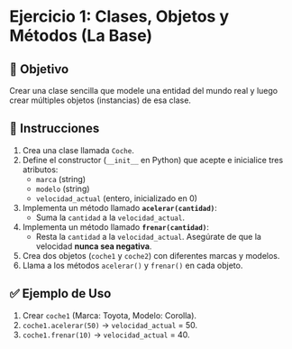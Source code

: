 # Ejercicio 1: Clases, Objetos y Métodos (La Base)

## 🎯 Objetivo
Crear una clase sencilla que modele una entidad del mundo real y luego crear múltiples objetos (instancias) de esa clase.

## 📝 Instrucciones
1.  Crea una clase llamada `Coche`.
2.  Define el constructor (`__init__` en Python) que acepte e inicialice tres atributos:
    * `marca` (string)
    * `modelo` (string)
    * `velocidad_actual` (entero, inicializado en 0)
3.  Implementa un método llamado **`acelerar(cantidad)`**:
    * Suma la `cantidad` a la `velocidad_actual`.
4.  Implementa un método llamado **`frenar(cantidad)`**:
    * Resta la `cantidad` a la `velocidad_actual`. Asegúrate de que la velocidad **nunca sea negativa**.
5.  Crea dos objetos (`coche1` y `coche2`) con diferentes marcas y modelos.
6.  Llama a los métodos `acelerar()` y `frenar()` en cada objeto.

## ✅ Ejemplo de Uso
1.  Crear `coche1` (Marca: Toyota, Modelo: Corolla).
2.  `coche1.acelerar(50)` -> `velocidad_actual` = 50.
3.  `coche1.frenar(10)` -> `velocidad_actual` = 40.